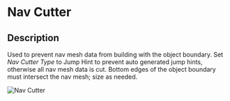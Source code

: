 # Nav Cutter

## Description

Used to prevent nav mesh data from building with the object boundary. Set _Nav Cutter Type_ to Jump Hint to prevent auto generated jump hints, otherwise all nav mesh data is cut. Bottom edges of the object boundary must intersect the nav mesh; size as needed.

![Nav Cutter](../../../.gitbook/assets/images/objects/gameplay/nav-mesh/nav-cutter.png)
